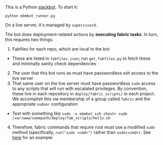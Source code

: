 This is a Python [slackbot](https://github.com/lins05/slackbot). To start it:

    python ebmbot_runner.py

On a live server, it's managed by `supervisord`.

The bot does deployment-related actions by **executing fabric
tasks**. In turn, this requires two things:

1. Fabfiles for each repo, which are local to the bot
  * These are listed in `fabfiles.json`; run `get_fabfiles.py` to fetch these and minimally sanity check dependencies
2. The user that this bot runs as must have passwordless ssh access to the live server
3. That same user on the live server must have passwordless `sudo` access to any scripts that will run with escalated privileges. By convention, these live in each repository in `deploy/fabric_scripts/` in each project. We accomplish this via membership of a group called `fabric` and the appropriate `sudoer` configuration
  * Test with something like `sudo -u ebmbot ssh <host> sudo /var/www/somepath/deploy/fab_scripts/hello.sh`
4. Therefore, fabric commands that require root must use a modified `sudo` method (specifically, `run("sudo <cmd>")` rather than `sudo(<cmd>)`.  See [here](https://github.com/ebmdatalab/openprescribing/blob/01871a2fe5c9ca5acffd664e52735c847451bcf2/fabfile.py#L39-L55) for an example
